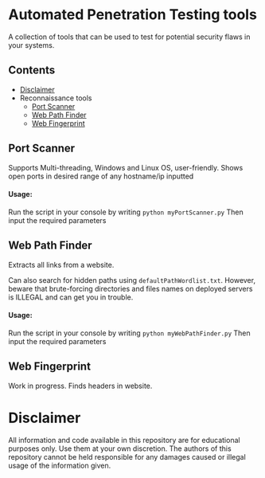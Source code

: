 # Automated Penetration Testing tools
A collection of tools that can be used to test for potential security flaws in your systems.

## Contents
* [Disclaimer](#disclaimer)
* Reconnaissance tools
  * [Port Scanner](#port-scanner)
  * [Web Path Finder](#web-path-finder)
  * [Web Fingerprint](#web-fingerprint)

## Port Scanner
Supports Multi-threading, Windows and Linux OS, user-friendly. Shows open ports in desired range of any hostname/ip inputted

#### Usage:
Run the script in your console by writing `python myPortScanner.py`
Then input the required parameters

## Web Path Finder
Extracts all links from a website.

Can also search for hidden paths using `defaultPathWordlist.txt`. However, beware that brute-forcing directories and files names on deployed servers is ILLEGAL and can get you in trouble.

#### Usage:
Run the script in your console by writing `python myWebPathFinder.py`
Then input the required parameters

## Web Fingerprint
Work in progress. Finds headers in website.


# Disclaimer
All information and code available in this repository are for educational purposes only. Use them at your own discretion. The authors of this repository cannot be held responsible for any damages caused or illegal usage of the information given.